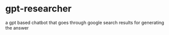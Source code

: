 # gpt-researcher
a gpt based chatbot that goes through google search results for generating the answer
